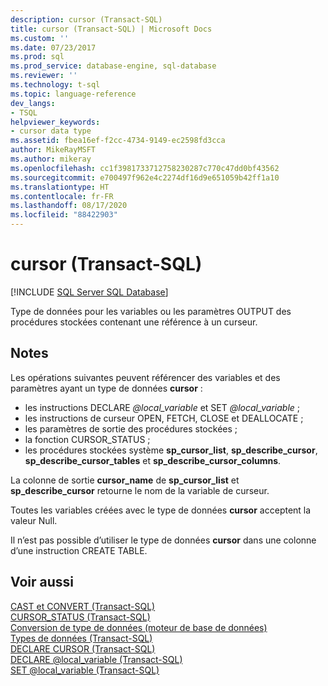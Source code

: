 ```yaml
---
description: cursor (Transact-SQL)
title: cursor (Transact-SQL) | Microsoft Docs
ms.custom: ''
ms.date: 07/23/2017
ms.prod: sql
ms.prod_service: database-engine, sql-database
ms.reviewer: ''
ms.technology: t-sql
ms.topic: language-reference
dev_langs:
- TSQL
helpviewer_keywords:
- cursor data type
ms.assetid: fbea16ef-f2cc-4734-9149-ec2598fd3cca
author: MikeRayMSFT
ms.author: mikeray
ms.openlocfilehash: cc1f3981733712758230287c770c47dd0bf43562
ms.sourcegitcommit: e700497f962e4c2274df16d9e651059b42ff1a10
ms.translationtype: HT
ms.contentlocale: fr-FR
ms.lasthandoff: 08/17/2020
ms.locfileid: "88422903"
---
```

# <a name="cursor-transact-sql"></a>cursor (Transact-SQL)
[!INCLUDE [SQL Server SQL Database](../../includes/applies-to-version/sql-asdb.md)]

Type de données pour les variables ou les paramètres OUTPUT des procédures stockées contenant une référence à un curseur.
  
## <a name="remarks"></a>Notes  
Les opérations suivantes peuvent référencer des variables et des paramètres ayant un type de données **cursor** :
-   les instructions DECLARE *\@local_variable* et SET *\@local_variable* ;  
-   les instructions de curseur OPEN, FETCH, CLOSE et DEALLOCATE ;  
-   les paramètres de sortie des procédures stockées ;  
-   la fonction CURSOR_STATUS ;  
-   les procédures stockées système **sp_cursor_list**, **sp_describe_cursor**, **sp_describe_cursor_tables** et **sp_describe_cursor_columns**.  
  
La colonne de sortie **cursor_name** de **sp_cursor_list** et **sp_describe_cursor** retourne le nom de la variable de curseur.
  
Toutes les variables créées avec le type de données **cursor** acceptent la valeur Null.
  
Il n’est pas possible d’utiliser le type de données **cursor** dans une colonne d’une instruction CREATE TABLE.
  
## <a name="see-also"></a>Voir aussi
[CAST et CONVERT &#40;Transact-SQL&#41;](../../t-sql/functions/cast-and-convert-transact-sql.md)  
[CURSOR_STATUS &#40;Transact-SQL&#41;](../../t-sql/functions/cursor-status-transact-sql.md)  
[Conversion de type de données &#40;moteur de base de données&#41;](../../t-sql/data-types/data-type-conversion-database-engine.md)  
[Types de données &#40;Transact-SQL&#41;](../../t-sql/data-types/data-types-transact-sql.md)  
[DECLARE CURSOR &#40;Transact-SQL&#41;](../../t-sql/language-elements/declare-cursor-transact-sql.md)  
[DECLARE @local_variable &#40;Transact-SQL&#41;](../../t-sql/language-elements/declare-local-variable-transact-sql.md)  
[SET @local_variable &#40;Transact-SQL&#41;](../../t-sql/language-elements/set-local-variable-transact-sql.md)
  
  
